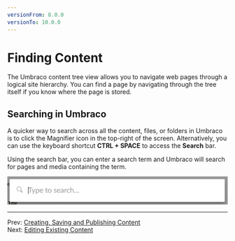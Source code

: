 ```yaml
---
versionFrom: 8.0.0
versionTo: 10.0.0
---
```


# Finding Content

The Umbraco content tree view allows you to navigate web pages through a logical site hierarchy. You can find a page by navigating through the tree itself if you know where the page is stored.

## Searching in Umbraco

A quicker way to search across all the content, files, or folders in Umbraco is to click the Magnifier icon in the top-right of the screen. Alternatively, you can use the keyboard shortcut **CTRL + SPACE** to access the **Search** bar.

Using the search bar, you can enter a search term and Umbraco will search for pages and media containing the term.

![search.jpg](images/search-bar-v9.png)

---

Prev: [Creating, Saving and Publishing Content](../Creating-Saving-and-Publishing-Content/index.md) &emsp; &emsp; &emsp; &emsp; &emsp; &emsp; &emsp; &emsp; &emsp; &emsp; &emsp; Next: [Editing Existing Content](../Editing-Existing-Content/index.md)
